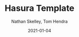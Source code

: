 ---
title: Hasura Template
date: "2021-01-04"
description: "A quick-start template to create GraphQL / Apollo applications, using Hasura, TypeScript and Docker-Compose"
author: Nathan Skelley, Tom Hendra
type: In Progress
tags: ['GraphQL', 'Hasura', 'React', 'TypeScript','Docker']
inProgress: true
---